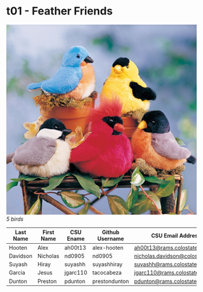 # t01 - Feather Friends
![5 Birds](/team/images/Birds.png)
*5 birds*

Last Name | First Name | CSU Ename | Github Username | CSU Email Address
----------|------------|-----------|-----------------|------------------
Hooten | Alex | ah00t13 | alex-hooten | ah00t13@rams.colostate.edu
Davidson | Nicholas | nd0905 | nd0905 | nicholas.davidson@colostate.edu
Suyash | Hiray | suyashh | suyashhiray | suyashh@rams.colostate.edu
Garcia | Jesus | jgarc110 | tacocabeza | jgarc110@rams.colostate.edu
Dunton | Preston | pdunton | prestondunton | pdunton@rams.colostate.edu
